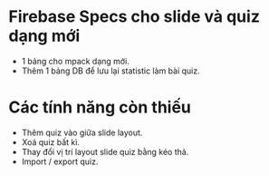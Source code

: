 # Firebase Specs cho slide và quiz dạng mới

- 1 bảng cho mpack dạng mới.
- Thêm 1 bảng DB để lưu lại statistic làm bài quiz.

# Các tính năng còn thiếu

- Thêm quiz vào giữa slide layout.
- Xoá quiz bất kì.
- Thay đổi vị trí layout slide quiz bằng kéo thả.
- Import / export quiz.
